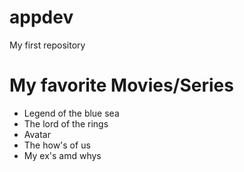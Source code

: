 # appdev
My first repository
# My favorite Movies/Series
- Legend of the blue sea
- The lord of the rings
- Avatar
- The how's of us
- My ex's amd whys
